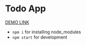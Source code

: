 # Todo App

[DEMO LINK](https://ivankhrsh.github.io/todo-app/)

- `npm i` for installing node_modules
- `npm start` for development
